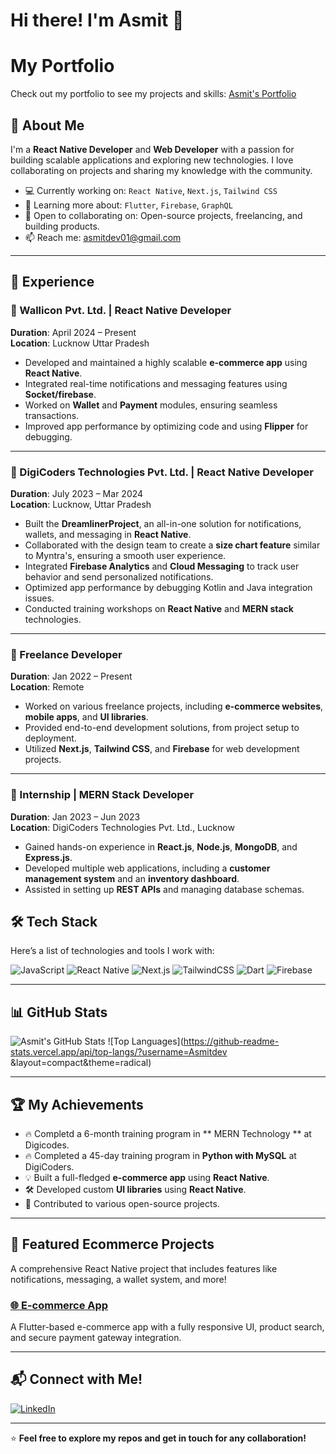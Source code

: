 # Hi there! I'm Asmit 👋

# My Portfolio

Check out my portfolio to see my projects and skills: [Asmit's Portfolio](https://asmitdev.netlify.app/)


## 🚀 About Me
I'm a **React Native Developer** and **Web Developer** with a passion for building scalable applications and exploring new technologies. I love collaborating on projects and sharing my knowledge with the community.

- 💻 Currently working on: `React Native`, `Next.js`, `Tailwind CSS`
- 🌱 Learning more about: `Flutter`, `Firebase`, `GraphQL`
- 🤝 Open to collaborating on: Open-source projects, freelancing, and building products.
- 📫 Reach me: [asmitdev01@gmail.com](mailto:asmitdev01@gmail.com)

---

## 💼 Experience

### 🚀 Wallicon Pvt. Ltd. | React Native Developer
**Duration**: April 2024 – Present  
**Location**: Lucknow Uttar Pradesh

- Developed and maintained a highly scalable **e-commerce app** using **React Native**.
- Integrated real-time notifications and messaging features using **Socket/firebase**.
- Worked on **Wallet** and **Payment** modules, ensuring seamless transactions.
- Improved app performance by optimizing code and using **Flipper** for debugging.

---

### 🏢 DigiCoders Technologies Pvt. Ltd. | React Native Developer
**Duration**: July 2023 –  Mar 2024  
**Location**: Lucknow, Uttar Pradesh

- Built the **DreamlinerProject**, an all-in-one solution for notifications, wallets, and messaging in **React Native**.
- Collaborated with the design team to create a **size chart feature** similar to Myntra's, ensuring a smooth user experience.
- Integrated **Firebase Analytics** and **Cloud Messaging** to track user behavior and send personalized notifications.
- Optimized app performance by debugging Kotlin and Java integration issues.
- Conducted training workshops on **React Native** and **MERN stack** technologies.

---

### 🌱 Freelance Developer
**Duration**: Jan 2022 – Present  
**Location**: Remote

- Worked on various freelance projects, including **e-commerce websites**, **mobile apps**, and **UI libraries**.
- Provided end-to-end development solutions, from project setup to deployment.
- Utilized **Next.js**, **Tailwind CSS**, and **Firebase** for web development projects.

---

### 🔧 Internship | MERN Stack Developer  
**Duration**: Jan 2023 – Jun 2023  
**Location**: DigiCoders Technologies Pvt. Ltd., Lucknow

- Gained hands-on experience in **React.js**, **Node.js**, **MongoDB**, and **Express.js**.
- Developed multiple web applications, including a **customer management system** and an **inventory dashboard**.
- Assisted in setting up **REST APIs** and managing database schemas.


## 🛠 Tech Stack

Here’s a list of technologies and tools I work with:

![JavaScript](https://img.shields.io/badge/JavaScript-F7DF1E?style=for-the-badge&logo=javascript&logoColor=black)
![React Native](https://img.shields.io/badge/React_Native-20232A?style=for-the-badge&logo=react&logoColor=61DAFB)
![Next.js](https://img.shields.io/badge/Next.js-black?style=for-the-badge&logo=next.js&logoColor=white)
![TailwindCSS](https://img.shields.io/badge/Tailwind_CSS-38B2AC?style=for-the-badge&logo=tailwind-css&logoColor=white)
![Dart](https://img.shields.io/badge/Dart-0175C2?style=for-the-badge&logo=dart&logoColor=white)
![Firebase](https://img.shields.io/badge/Firebase-FFCA28?style=for-the-badge&logo=firebase&logoColor=black)

---

## 📊 GitHub Stats

![Asmit's GitHub Stats](https://github-readme-stats.vercel.app/api?username=Asmitdev&show_icons=true&theme=radical)
![Top Languages](https://github-readme-stats.vercel.app/api/top-langs/?username=Asmitdev &layout=compact&theme=radical)

---

## 🏆 My Achievements
- 🔥 Completd a 6-month training program in ** MERN Technology ** at Digicodes.
- 🔥 Completed a 45-day training program in **Python with MySQL** at DigiCoders.
- 💡 Built a full-fledged **e-commerce app** using **React Native**.
- 🛠 Developed custom **UI libraries** using **React Native**.
- 🥇 Contributed to various open-source projects.

---

## 📌 Featured Ecommerce Projects
A comprehensive React Native project that includes features like notifications, messaging, a wallet system, and more!

### [🌐 E-commerce App](https://github.com/Admitdev/EcommerceApp)
A Flutter-based e-commerce app with a fully responsive UI, product search, and secure payment gateway integration.




---

## 📬 Connect with Me!

[![LinkedIn](https://img.shields.io/badge/LinkedIn-Connect-blue?style=flat-square&logo=linkedin)](https://linkedin.com/in/Asmitdev)

---

⭐️ **Feel free to explore my repos and get in touch for any collaboration!**
